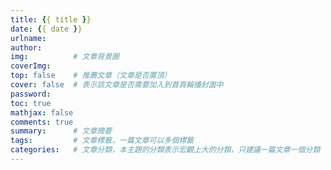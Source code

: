 ```yaml
---
title: {{ title }} 
date: {{ date }} 
urlname: 
author:
img:          # 文章背景圖
coverImg:
top: false    # 推薦文章（文章是否置頂） 
cover: false  # 表示該文章是否需要加入到首頁輪播封面中 
password:  
toc: true 
mathjax: false 
comments: true 
summary:      # 文章摘要 
tags:         # 文章標籤，一篇文章可以多個標籤 
categories:   # 文章分類，本主題的分類表示宏觀上大的分類，只建議一篇文章一個分類 
--- 
```


